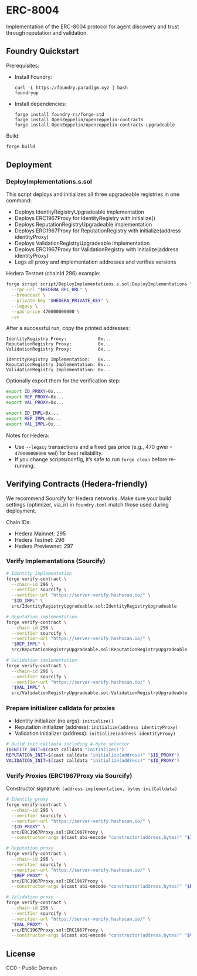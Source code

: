 # ERC-8004

Implementation of the ERC-8004 protocol for agent discovery and trust through reputation and validation.

## Foundry Quickstart

Prerequisites:

- Install Foundry:
  ```
  curl -L https://foundry.paradigm.xyz | bash
  foundryup
  ```
- Install dependencies:
  ```
  forge install foundry-rs/forge-std
  forge install OpenZeppelin/openzeppelin-contracts
  forge install OpenZeppelin/openzeppelin-contracts-upgradeable
  ```

Build:

```bash
forge build
```

## Deployment

### DeployImplementations.s.sol

This script deploys and initializes all three upgradeable registries in one command:

- Deploys IdentityRegistryUpgradeable implementation
- Deploys ERC1967Proxy for IdentityRegistry with initialize()
- Deploys ReputationRegistryUpgradeable implementation
- Deploys ERC1967Proxy for ReputationRegistry with initialize(address identityProxy)
- Deploys ValidationRegistryUpgradeable implementation
- Deploys ERC1967Proxy for ValidationRegistry with initialize(address identityProxy)
- Logs all proxy and implementation addresses and verifies versions

Hedera Testnet (chainId 296) example:

```bash
forge script script/DeployImplementations.s.sol:DeployImplementations \
  --rpc-url "$HEDERA_RPC_URL" \
  --broadcast \
  --private-key "$HEDERA_PRIVATE_KEY" \
  --legacy \
  --gas-price 470000000000 \
  -vv
```

After a successful run, copy the printed addresses:

```text
IdentityRegistry Proxy:            0x...
ReputationRegistry Proxy:          0x...
ValidationRegistry Proxy:          0x...

IdentityRegistry Implementation:   0x...
ReputationRegistry Implementation: 0x...
ValidationRegistry Implementation: 0x...
```

Optionally export them for the verification step:

```bash
export ID_PROXY=0x...
export REP_PROXY=0x...
export VAL_PROXY=0x...

export ID_IMPL=0x...
export REP_IMPL=0x...
export VAL_IMPL=0x...
```

Notes for Hedera:

- Use `--legacy` transactions and a fixed gas price (e.g., 470 gwei = `470000000000` wei) for best reliability.
- If you change scripts/config, it’s safe to run `forge clean` before re-running.

## Verifying Contracts (Hedera-friendly)

We recommend Sourcify for Hedera networks. Make sure your build settings (optimizer, via_ir) in `foundry.toml` match those used during deployment.

Chain IDs:

- Hedera Mainnet: 295
- Hedera Testnet: 296
- Hedera Previewnet: 297

### Verify Implementations (Sourcify)

```bash
# Identity implementation
forge verify-contract \
  --chain-id 296 \
  --verifier sourcify \
  --verifier-url "https://server-verify.hashscan.io/" \
  "$ID_IMPL" \
  src/IdentityRegistryUpgradeable.sol:IdentityRegistryUpgradeable

# Reputation implementation
forge verify-contract \
  --chain-id 296 \
  --verifier sourcify \
  --verifier-url "https://server-verify.hashscan.io/" \
  "$REP_IMPL" \
  src/ReputationRegistryUpgradeable.sol:ReputationRegistryUpgradeable

# Validation implementation
forge verify-contract \
  --chain-id 296 \
  --verifier sourcify \
  --verifier-url "https://server-verify.hashscan.io/" \
  "$VAL_IMPL" \
  src/ValidationRegistryUpgradeable.sol:ValidationRegistryUpgradeable
```

### Prepare initializer calldata for proxies

- Identity initializer (no args): `initialize()`
- Reputation initializer (address): `initialize(address identityProxy)`
- Validation initializer (address): `initialize(address identityProxy)`

```bash
# Build init calldata including 4-byte selector
IDENTITY_INIT=$(cast calldata "initialize()")
REPUTATION_INIT=$(cast calldata "initialize(address)" "$ID_PROXY")
VALIDATION_INIT=$(cast calldata "initialize(address)" "$ID_PROXY")
```

### Verify Proxies (ERC1967Proxy via Sourcify)

Constructor signature: `(address implementation, bytes initCalldata)`

```bash
# Identity proxy
forge verify-contract \
  --chain-id 296 \
  --verifier sourcify \
  --verifier-url "https://server-verify.hashscan.io/" \
  "$ID_PROXY" \
  src/ERC1967Proxy.sol:ERC1967Proxy \
  --constructor-args $(cast abi-encode "constructor(address,bytes)" "$ID_IMPL" "$IDENTITY_INIT")

# Reputation proxy
forge verify-contract \
  --chain-id 296 \
  --verifier sourcify \
  --verifier-url "https://server-verify.hashscan.io/" \
  "$REP_PROXY" \
  src/ERC1967Proxy.sol:ERC1967Proxy \
  --constructor-args $(cast abi-encode "constructor(address,bytes)" "$REP_IMPL" "$REPUTATION_INIT")

# Validation proxy
forge verify-contract \
  --chain-id 296 \
  --verifier sourcify \
  --verifier-url "https://server-verify.hashscan.io/" \
  "$VAL_PROXY" \
  src/ERC1967Proxy.sol:ERC1967Proxy \
  --constructor-args $(cast abi-encode "constructor(address,bytes)" "$VAL_IMPL" "$VALIDATION_INIT")
```

## License

CC0 - Public Domain
